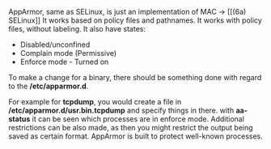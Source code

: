 AppArmor, same as SELinux, is just an implementation of MAC -> [[(6a) SELinux]]
It works based on policy files and pathnames.
It works with policy files, without labeling. 
It also have states:
- Disabled/unconfined
- Complain mode (Permissive)
- Enforce mode - Turned on

To make a change for a binary, there should be something done with regard to the **/etc/apparmor.d**. 

For example for **tcpdump**, you would create a file in **/etc/apparmor.d/usr.bin.tcpdump** and specify things in there.
with **aa-status** it can be seen which processes are in enforce mode.
Additional restrictions can be also made, as then you might restrict the output being saved as certain format.
AppArmor is built to protect well-known processes.
